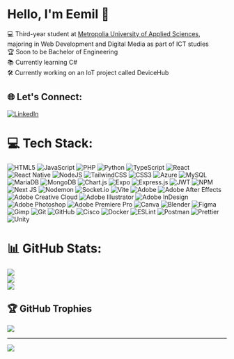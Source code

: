 # Hello, I'm Eemil 👋
💻 Third-year student at [Metropolia University of Applied Sciences](https://www.metropolia.fi/fi), majoring in Web Development and Digital Media as part of ICT studies<br>🏆 Soon to be Bachelor of Engineering<br>📚 Currently learning C#<br>🛠️ Currently working on an IoT project called DeviceHub<br>


## 🌐 Let's Connect:
[![LinkedIn](https://img.shields.io/badge/LinkedIn-%230077B5.svg?logo=linkedin&logoColor=white)](https://linkedin.com/in/eemil-karkkainen-735a142ab) 

# 💻 Tech Stack:
![HTML5](https://img.shields.io/badge/html5-%23E34F26.svg?style=flat-square&logo=html5&logoColor=white) 
![JavaScript](https://img.shields.io/badge/javascript-%23323330.svg?style=flat-square&logo=javascript&logoColor=%23F7DF1E) 
![PHP](https://img.shields.io/badge/php-%23777BB4.svg?style=flat-square&logo=php&logoColor=white) 
![Python](https://img.shields.io/badge/python-3670A0?style=flat-square&logo=python&logoColor=ffdd54) 
![TypeScript](https://img.shields.io/badge/typescript-%23007ACC.svg?style=flat-square&logo=typescript&logoColor=white) 
![React](https://img.shields.io/badge/react-%2320232a.svg?style=flat-square&logo=react&logoColor=%2361DAFB) 
![React Native](https://img.shields.io/badge/react_native-%2320232a.svg?style=flat-square&logo=react&logoColor=%2361DAFB) 
![NodeJS](https://img.shields.io/badge/node.js-6DA55F?style=flat-square&logo=node.js&logoColor=white) 
![TailwindCSS](https://img.shields.io/badge/tailwindcss-%2338B2AC.svg?style=flat-square&logo=tailwind-css&logoColor=white) 
![CSS3](https://img.shields.io/badge/css3-%231572B6.svg?style=flat-square&logo=css3&logoColor=white) 
![Azure](https://img.shields.io/badge/azure-%230072C6.svg?style=flat-square&logo=microsoftazure&logoColor=white) 
![MySQL](https://img.shields.io/badge/mysql-4479A1.svg?style=flat-square&logo=mysql&logoColor=white) 
![MariaDB](https://img.shields.io/badge/MariaDB-003545?style=flat-square&logo=mariadb&logoColor=white) 
![MongoDB](https://img.shields.io/badge/MongoDB-%234ea94b.svg?style=flat-square&logo=mongodb&logoColor=white) 
![Chart.js](https://img.shields.io/badge/chart.js-F5788D.svg?style=flat-square&logo=chart.js&logoColor=white) 
![Expo](https://img.shields.io/badge/expo-1C1E24?style=flat-square&logo=expo&logoColor=#D04A37) 
![Express.js](https://img.shields.io/badge/express.js-%23404d59.svg?style=flat-square&logo=express&logoColor=%2361DAFB) 
![JWT](https://img.shields.io/badge/JWT-black?style=flat-square&logo=JSON%20web%20tokens) 
![NPM](https://img.shields.io/badge/NPM-%23CB3837.svg?style=flat-square&logo=npm&logoColor=white) 
![Next JS](https://img.shields.io/badge/Next-black?style=flat-square&logo=next.js&logoColor=white) 
![Nodemon](https://img.shields.io/badge/NODEMON-%23323330.svg?style=flat-square&logo=nodemon&logoColor=%BBDEAD) 
![Socket.io](https://img.shields.io/badge/Socket.io-black?style=flat-square&logo=socket.io&badgeColor=010101) 
![Vite](https://img.shields.io/badge/vite-%23646CFF.svg?style=flat-square&logo=vite&logoColor=white)
![Adobe](https://img.shields.io/badge/adobe-%23FF0000.svg?style=flat-square&logo=adobe&logoColor=white) 
![Adobe After Effects](https://img.shields.io/badge/Adobe%20After%20Effects-9999FF.svg?style=flat-square&logo=Adobe%20After%20Effects&logoColor=white) 
![Adobe Creative Cloud](https://img.shields.io/badge/Adobe%20Creative%20Cloud-DA1F26.svg?style=flat-square&logo=Adobe%20Creative%20Cloud&logoColor=white) 
![Adobe Illustrator](https://img.shields.io/badge/adobe%20illustrator-%23FF9A00.svg?style=flat-square&logo=adobe%20illustrator&logoColor=white) 
![Adobe InDesign](https://img.shields.io/badge/Adobe%20InDesign-49021F?style=flat-square&logo=adobeindesign&logoColor=FF3366) 
![Adobe Photoshop](https://img.shields.io/badge/adobe%20photoshop-%2331A8FF.svg?style=flat-square&logo=adobe%20photoshop&logoColor=white) 
![Adobe Premiere Pro](https://img.shields.io/badge/Adobe%20Premiere%20Pro-9999FF.svg?style=flat-square&logo=Adobe%20Premiere%20Pro&logoColor=white) 
![Canva](https://img.shields.io/badge/Canva-%2300C4CC.svg?style=flat-square&logo=Canva&logoColor=white) 
![Blender](https://img.shields.io/badge/blender-%23F5792A.svg?style=flat-square&logo=blender&logoColor=white) 
![Figma](https://img.shields.io/badge/figma-%23F24E1E.svg?style=flat-square&logo=figma&logoColor=white) 
![Gimp](https://img.shields.io/badge/Gimp-657D8B?style=flat-square&logo=gimp&logoColor=FFFFFF) 
![Git](https://img.shields.io/badge/git-%23F05033.svg?style=flat-square&logo=git&logoColor=white) 
![GitHub](https://img.shields.io/badge/github-%23121011.svg?style=flat-square&logo=github&logoColor=white) 
![Cisco](https://img.shields.io/badge/cisco-%23049fd9.svg?style=flat-square&logo=cisco&logoColor=black) 
![Docker](https://img.shields.io/badge/docker-%230db7ed.svg?style=flat-square&logo=docker&logoColor=white) 
![ESLint](https://img.shields.io/badge/ESLint-4B3263?style=flat-square&logo=eslint&logoColor=white) 
![Postman](https://img.shields.io/badge/Postman-FF6C37?style=flat-square&logo=postman&logoColor=white) 
![Prettier](https://img.shields.io/badge/prettier-%23F7B93E.svg?style=flat-square&logo=prettier&logoColor=black) 
![Unity](https://img.shields.io/badge/unity-%23000000.svg?style=flat-square&logo=unity&logoColor=white)

# 📊 GitHub Stats:
![](https://github-readme-stats.vercel.app/api?username=eemiljka&theme=default&hide_border=false&include_all_commits=false&count_private=true&hide=stars)<br/>
![](https://github-readme-streak-stats.herokuapp.com/?user=eemiljka&theme=default&hide_border=false)<br/>
![](https://github-readme-stats.vercel.app/api/top-langs/?username=eemiljka&theme=default&hide_border=false&include_all_commits=false&count_private=true&layout=compact)

## 🏆 GitHub Trophies
![](https://github-profile-trophy.vercel.app/?username=eemiljka&theme=default&no-frame=false&no-bg=false&margin-w=4)

---
[![](https://visitcount.itsvg.in/api?id=eemiljka&icon=5&color=3)](https://visitcount.itsvg.in)

<!-- Proudly created with GPRM ( https://gprm.itsvg.in ) -->
